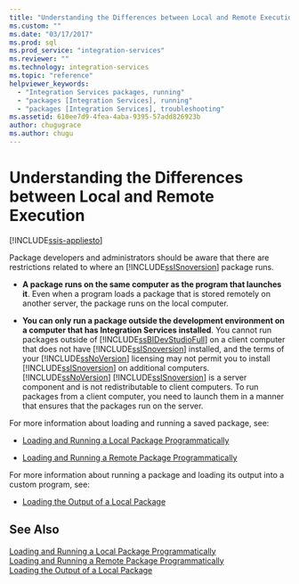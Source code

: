 ```yaml
---
title: "Understanding the Differences between Local and Remote Execution | Microsoft Docs"
ms.custom: ""
ms.date: "03/17/2017"
ms.prod: sql
ms.prod_service: "integration-services"
ms.reviewer: ""
ms.technology: integration-services
ms.topic: "reference"
helpviewer_keywords: 
  - "Integration Services packages, running"
  - "packages [Integration Services], running"
  - "packages [Integration Services], troubleshooting"
ms.assetid: 610ee7d9-4fea-4aba-9395-57add826923b
author: chugugrace
ms.author: chugu
---
```

# Understanding the Differences between Local and Remote Execution

[!INCLUDE[ssis-appliesto](../../includes/applies-to-version/sqlserver-ssis.md)]


  Package developers and administrators should be aware that there are restrictions related to where an [!INCLUDE[ssISnoversion](../../includes/ssisnoversion-md.md)] package runs.  
  
-   **A package runs on the same computer as the program that launches it**. Even when a program loads a package that is stored remotely on another server, the package runs on the local computer.  
  
-   **You can only run a package outside the development environment on a computer that has Integration Services installed**. You cannot run packages outside of [!INCLUDE[ssBIDevStudioFull](../../includes/ssbidevstudiofull-md.md)] on a client computer that does not have [!INCLUDE[ssISnoversion](../../includes/ssisnoversion-md.md)] installed, and the terms of your [!INCLUDE[ssNoVersion](../../includes/ssnoversion-md.md)] licensing may not permit you to install [!INCLUDE[ssISnoversion](../../includes/ssisnoversion-md.md)] on additional computers. [!INCLUDE[ssNoVersion](../../includes/ssnoversion-md.md)] [!INCLUDE[ssISnoversion](../../includes/ssisnoversion-md.md)] is a server component and is not redistributable to client computers. To run packages from a client computer, you need to launch them in a manner that ensures that the packages run on the server.  
  
 For more information about loading and running a saved package, see:  
  
-   [Loading and Running a Local Package Programmatically](../../integration-services/run-manage-packages-programmatically/loading-and-running-a-local-package-programmatically.md)  
  
-   [Loading and Running a Remote Package Programmatically](../../integration-services/run-manage-packages-programmatically/loading-and-running-a-remote-package-programmatically.md)  
  
 For more information about running a package and loading its output into a custom program, see:  
  
-   [Loading the Output of a Local Package](../../integration-services/run-manage-packages-programmatically/loading-the-output-of-a-local-package.md)  
  
## See Also  
 [Loading and Running a Local Package Programmatically](../../integration-services/run-manage-packages-programmatically/loading-and-running-a-local-package-programmatically.md)   
 [Loading and Running a Remote Package Programmatically](../../integration-services/run-manage-packages-programmatically/loading-and-running-a-remote-package-programmatically.md)   
 [Loading the Output of a Local Package](../../integration-services/run-manage-packages-programmatically/loading-the-output-of-a-local-package.md)  
  
  
